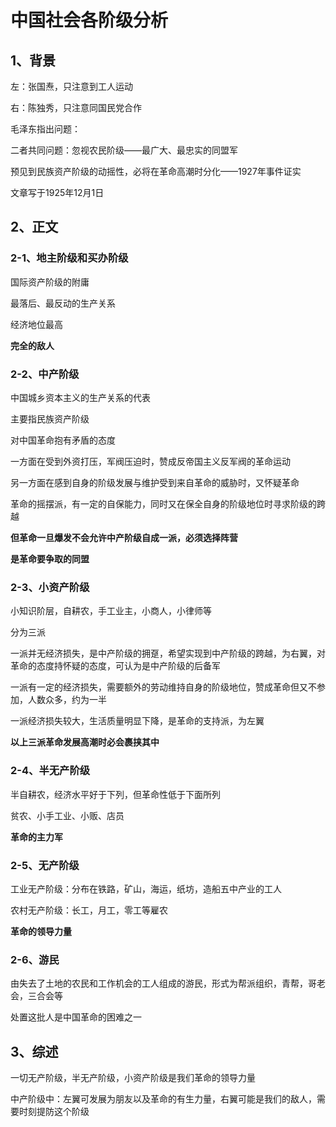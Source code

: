 # 中国社会各阶级分析

## 1、背景

左：张国焘，只注意到工人运动

右：陈独秀，只注意同国民党合作

毛泽东指出问题：

二者共同问题：忽视农民阶级——最广大、最忠实的同盟军

预见到民族资产阶级的动摇性，必将在革命高潮时分化——1927年事件证实

文章写于1925年12月1日

## 2、正文

### 	2-1、地主阶级和买办阶级

国际资产阶级的附庸

最落后、最反动的生产关系

经济地位最高

**完全的敌人**

### 2-2、中产阶级

中国城乡资本主义的生产关系的代表

主要指民族资产阶级

对中国革命抱有矛盾的态度

一方面在受到外资打压，军阀压迫时，赞成反帝国主义反军阀的革命运动

另一方面在感到自身的阶级发展与维护受到来自革命的威胁时，又怀疑革命

革命的摇摆派，有一定的自保能力，同时又在保全自身的阶级地位时寻求阶级的跨越

**但革命一旦爆发不会允许中产阶级自成一派，必须选择阵营**

**是革命要争取的同盟**

### 2-3、小资产阶级

小知识阶层，自耕农，手工业主，小商人，小律师等

分为三派

一派并无经济损失，是中产阶级的拥趸，希望实现到中产阶级的跨越，为右翼，对革命的态度持怀疑的态度，可认为是中产阶级的后备军

一派有一定的经济损失，需要额外的劳动维持自身的阶级地位，赞成革命但又不参加，人数众多，约为一半

一派经济损失较大，生活质量明显下降，是革命的支持派，为左翼

**以上三派革命发展高潮时必会裹挟其中**

### 2-4、半无产阶级

半自耕农，经济水平好于下列，但革命性低于下面所列

贫农、小手工业、小贩、店员

**革命的主力军**

### 2-5、无产阶级

工业无产阶级：分布在铁路，矿山，海运，纸坊，造船五中产业的工人

农村无产阶级：长工，月工，零工等雇农

**革命的领导力量**

### 2-6、游民

由失去了土地的农民和工作机会的工人组成的游民，形式为帮派组织，青帮，哥老会，三合会等

处置这批人是中国革命的困难之一

## 3、综述

一切无产阶级，半无产阶级，小资产阶级是我们革命的领导力量

中产阶级中：左翼可发展为朋友以及革命的有生力量，右翼可能是我们的敌人，需要时刻提防这个阶级